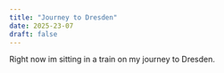 ```yaml
---
title: "Journey to Dresden"
date: 2025-23-07
draft: false
---
```


Right now im sitting in a train on my journey to Dresden.